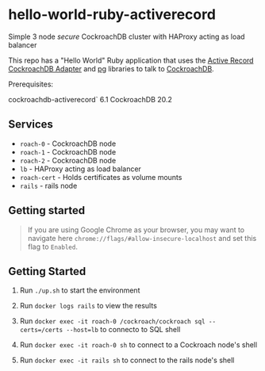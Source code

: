 # hello-world-ruby-activerecord
Simple 3 node *secure* CockroachDB cluster with HAProxy acting as load balancer

This repo has a "Hello World" Ruby application that uses the [Active Record CockroachDB Adapter](https://github.com/cockroachdb/activerecord-cockroachdb-adapter) and [pg](https://rubygems.org/gems/pg) libraries to talk to [CockroachDB](https://www.cockroachlabs.com/docs/stable/).

Prerequisites:

cockroachdb-activerecord` 6.1
CockroachDB 20.2

## Services
* `roach-0` - CockroachDB node
* `roach-1` - CockroachDB node
* `roach-2` - CockroachDB node
* `lb` - HAProxy acting as load balancer
* `roach-cert` - Holds certificates as volume mounts
* `rails` - rails node

## Getting started
>If you are using Google Chrome as your browser, you may want to navigate here `chrome://flags/#allow-insecure-localhost` and set this flag to `Enabled`.

## Getting Started

1. Run `./up.sh` to start the environment

2. Run `docker logs rails` to view the results

3. Run `docker exec -it roach-0 /cockroach/cockroach sql --certs=/certs --host=lb` to connecto to SQL shell

4. Run `docker exec -it roach-0 sh` to connect to a Cockroach node's shell

5. Run `docker exec -it rails sh` to connect to the rails node's shell
